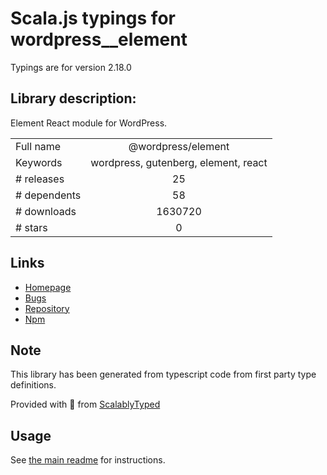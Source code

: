 
# Scala.js typings for wordpress__element

Typings are for version 2.18.0

## Library description:
Element React module for WordPress.

|                    |                 |
| ------------------ | :-------------: |
| Full name          | @wordpress/element |
| Keywords           | wordpress, gutenberg, element, react |
| # releases         | 25 |
| # dependents       | 58 |
| # downloads        | 1630720 |
| # stars            | 0 |

## Links
- [Homepage](https://github.com/WordPress/gutenberg/tree/master/packages/element/README.md)
- [Bugs](https://github.com/WordPress/gutenberg/issues)
- [Repository](https://github.com/WordPress/gutenberg)
- [Npm](https://www.npmjs.com/package/%40wordpress%2Felement)
    


## Note
This library has been generated from typescript code from first party type definitions.

Provided with :purple_heart: from [ScalablyTyped](https://github.com/oyvindberg/ScalablyTyped)

## Usage
See [the main readme](../../readme.md) for instructions.


